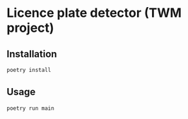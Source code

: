 # Licence plate detector (TWM project)

## Installation

```sh
poetry install
```

## Usage

```sh
poetry run main
```

